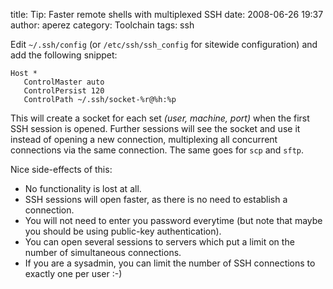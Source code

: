 title: Tip: Faster remote shells with multiplexed SSH
date: 2008-06-26 19:37
author: aperez
category: Toolchain
tags: ssh

Edit `~/.ssh/config` (or `/etc/ssh/ssh_config` for sitewide
configuration) and add the following snippet:

    Host *
       ControlMaster auto
       ControlPersist 120
       ControlPath ~/.ssh/socket-%r@%h:%p

This will create a socket for each set *(user, machine, port)* when the
first SSH session is opened. Further sessions will see the socket and
use it instead of opening a new connection, multiplexing all concurrent
connections via the same connection. The same goes for `scp` and `sftp`.

Nice side-effects of this:

-   No functionality is lost at all.
-   SSH sessions will open faster, as there is no need to establish a
    connection.
-   You will not need to enter you password everytime (but note that
    maybe you should be using public-key authentication).
-   You can open several sessions to servers which put a limit on the
    number of simultaneous connections.
-   If you are a sysadmin, you can limit the number of SSH connections
    to exactly one per user :-)

